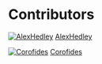 # Contributors

[![AlexHedley](https://avatars3.githubusercontent.com/u/1573469?s=50&v=4)](https://github.com/AlexHedley/)
[AlexHedley](https://github.com/AlexHedley/)

[![Corofides](https://avatars3.githubusercontent.com/u/2250364?s=50&v=4)](https://github.com/Corofides/)
[Corofides](https://github.com/Corofides/)
